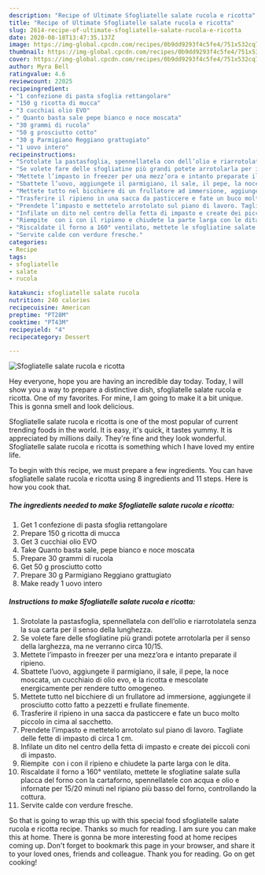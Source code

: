 ```yaml
---
description: "Recipe of Ultimate Sfogliatelle salate rucola e ricotta"
title: "Recipe of Ultimate Sfogliatelle salate rucola e ricotta"
slug: 2614-recipe-of-ultimate-sfogliatelle-salate-rucola-e-ricotta
date: 2020-08-18T13:47:35.137Z
image: https://img-global.cpcdn.com/recipes/0b9dd9293f4c5fe4/751x532cq70/sfogliatelle-salate-rucola-e-ricotta-recipe-main-photo.jpg
thumbnail: https://img-global.cpcdn.com/recipes/0b9dd9293f4c5fe4/751x532cq70/sfogliatelle-salate-rucola-e-ricotta-recipe-main-photo.jpg
cover: https://img-global.cpcdn.com/recipes/0b9dd9293f4c5fe4/751x532cq70/sfogliatelle-salate-rucola-e-ricotta-recipe-main-photo.jpg
author: Myra Bell
ratingvalue: 4.6
reviewcount: 22025
recipeingredient:
- "1 confezione di pasta sfoglia rettangolare"
- "150 g ricotta di mucca"
- "3 cucchiai olio EVO"
- " Quanto basta sale pepe bianco e noce moscata"
- "30 grammi di rucola"
- "50 g prosciutto cotto"
- "30 g Parmigiano Reggiano grattugiato"
- "1 uovo intero"
recipeinstructions:
- "Srotolate la pastasfoglia, spennellatela con dell’olio e riarrotolatela senza la sua carta per il senso della lunghezza."
- "Se volete fare delle sfogliatine più grandi potete arrotolarla per il senso della larghezza, ma ne verranno circa 10/15."
- "Mettete l’impasto in freezer per una mezz’ora e intanto preparate il ripieno."
- "Sbattete l’uovo, aggiungete il parmigiano, il sale, il pepe, la noce moscata, un cucchiaio di olio evo, e la ricotta e mescolate energicamente per rendere tutto omogeneo."
- "Mettete tutto nel bicchiere di un frullatore ad immersione, aggiungete il prosciutto cotto fatto a pezzetti e frullate finemente."
- "Trasferire il ripieno in una sacca da pasticcere e fate un buco molto piccolo in cima al sacchetto."
- "Prendete l’impasto e mettetelo arrotolato sul piano di lavoro. Tagliate delle fette di impasto di circa 1 cm."
- "Infilate un dito nel centro della fetta di impasto e create dei piccoli coni di impasto."
- "Riempite  con i con il ripieno e chiudete la parte larga con le dita."
- "Riscaldate il forno a 160° ventilato, mettete le sfogliatine salate sulla placca del forno con la cartaforno, spennellatele con acqua e olio e infornate per 15/20 minuti nel ripiano più basso del forno, controllando la cottura."
- "Servite calde con verdure fresche."
categories:
- Recipe
tags:
- sfogliatelle
- salate
- rucola

katakunci: sfogliatelle salate rucola 
nutrition: 240 calories
recipecuisine: American
preptime: "PT28M"
cooktime: "PT43M"
recipeyield: "4"
recipecategory: Dessert

---
```



![Sfogliatelle salate rucola e ricotta](https://img-global.cpcdn.com/recipes/0b9dd9293f4c5fe4/751x532cq70/sfogliatelle-salate-rucola-e-ricotta-recipe-main-photo.jpg)

Hey everyone, hope you are having an incredible day today. Today, I will show you a way to prepare a distinctive dish, sfogliatelle salate rucola e ricotta. One of my favorites. For mine, I am going to make it a bit unique. This is gonna smell and look delicious.



Sfogliatelle salate rucola e ricotta is one of the most popular of current trending foods in the world. It is easy, it's quick, it tastes yummy. It is appreciated by millions daily. They're fine and they look wonderful. Sfogliatelle salate rucola e ricotta is something which I have loved my entire life.


To begin with this recipe, we must prepare a few ingredients. You can have sfogliatelle salate rucola e ricotta using 8 ingredients and 11 steps. Here is how you cook that.

<!--inarticleads1-->

##### The ingredients needed to make Sfogliatelle salate rucola e ricotta:

1. Get 1 confezione di pasta sfoglia rettangolare
1. Prepare 150 g ricotta di mucca
1. Get 3 cucchiai olio EVO
1. Take  Quanto basta sale, pepe bianco e noce moscata
1. Prepare 30 grammi di rucola
1. Get 50 g prosciutto cotto
1. Prepare 30 g Parmigiano Reggiano grattugiato
1. Make ready 1 uovo intero




<!--inarticleads2-->

##### Instructions to make Sfogliatelle salate rucola e ricotta:

1. Srotolate la pastasfoglia, spennellatela con dell’olio e riarrotolatela senza la sua carta per il senso della lunghezza.
1. Se volete fare delle sfogliatine più grandi potete arrotolarla per il senso della larghezza, ma ne verranno circa 10/15.
1. Mettete l’impasto in freezer per una mezz’ora e intanto preparate il ripieno.
1. Sbattete l’uovo, aggiungete il parmigiano, il sale, il pepe, la noce moscata, un cucchiaio di olio evo, e la ricotta e mescolate energicamente per rendere tutto omogeneo.
1. Mettete tutto nel bicchiere di un frullatore ad immersione, aggiungete il prosciutto cotto fatto a pezzetti e frullate finemente.
1. Trasferire il ripieno in una sacca da pasticcere e fate un buco molto piccolo in cima al sacchetto.
1. Prendete l’impasto e mettetelo arrotolato sul piano di lavoro. Tagliate delle fette di impasto di circa 1 cm.
1. Infilate un dito nel centro della fetta di impasto e create dei piccoli coni di impasto.
1. Riempite  con i con il ripieno e chiudete la parte larga con le dita.
1. Riscaldate il forno a 160° ventilato, mettete le sfogliatine salate sulla placca del forno con la cartaforno, spennellatele con acqua e olio e infornate per 15/20 minuti nel ripiano più basso del forno, controllando la cottura.
1. Servite calde con verdure fresche.




So that is going to wrap this up with this special food sfogliatelle salate rucola e ricotta recipe. Thanks so much for reading. I am sure you can make this at home. There is gonna be more interesting food at home recipes coming up. Don't forget to bookmark this page in your browser, and share it to your loved ones, friends and colleague. Thank you for reading. Go on get cooking!
